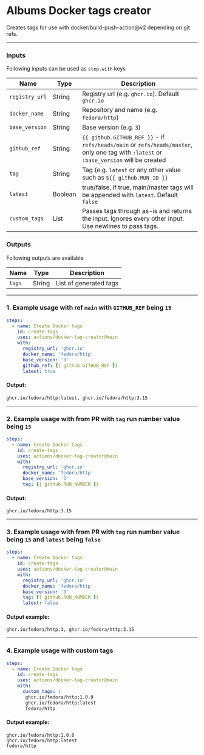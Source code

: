 # Albums Docker tags creator

Creates tags for use with docker/build-push-action@v2 depending on git refs.

 ---

### Inputs

Following inputs can be used as `step.with` keys

| Name           | Type    | Description                                                                                                                             |
|----------------|---------|-----------------------------------------------------------------------------------------------------------------------------------------|
| `registry_url` | String  | Registry url (e.g. `ghcr.io`). Default `ghcr.io`                                                                                        |
| `docker_name`  | String  | Repository and name (e.g. `fedora/http`)                                                                                                |  
| `base_version` | String  | Base version (e.g. `3`)                                                                                                                 |
| `github_ref`   | String  | `{{ github.GITHUB_REF }}` - if `refs/heads/main` or `refs/heads/master`, only one tag with `:latest` or `:base_version` will be created |
| `tag`          | String  | Tag (e.g. `latest` or any other value such as `${{ github.RUN_ID }}`                                                                    |
| `latest`       | Boolean | true/false, if true, main/master tags will be appended with `latest`. Default `false`                                                   |
| `custom_tags`  | List    | Passes tags through as-is and returns the input. Ignores every other input. Use newlines to pass tags.                                  |

### Outputs

Following outputs are available

| Name       | Type   | Description            |
|------------|--------|------------------------|
| `tags`     | String | List of generated tags |

 ---

### 1. Example usage with ref `main` with `GITHUB_REF` being `15`

```yaml
steps:
  - name: Create Docker tags
    id: create-tags
    uses: actions/docker-tag-creator@main
    with:
      registry_url: 'ghcr.io'
      docker_name: 'fedora/http'
      base_version: '3'
      github_ref: {{ github.GITHUB_REF }}
      latest: true
````

#### Output:

````
ghcr.io/fedora/http:latest, ghcr.io/fedora/http:3.15
````

 ---

### 2. Example usage with from PR with `tag` run number value being `15`

```yaml
steps:
  - name: Create Docker tags
    id: create-tags
    uses: actions/docker-tag-creator@main
    with:
      registry_url: 'ghcr.io'
      docker_name: 'fedora/http'
      base_version: '3'
      tag: {{ github.RUN_NUMBER }}
```

#### Output:

````
ghcr.io/fedora/http:3.15
````

 ---

### 3. Example usage with from PR with `tag` run number value being `15` and `latest` being `false`

```yaml
steps:
  - name: Create Docker tags
    id: create-tags
    uses: actions/docker-tag-creator@main
    with:
      registry_url: 'ghcr.io'
      docker_name: 'fedora/http'
      base_version: '3'
      tag: {{ github.RUN_NUMBER }}
      latest: false
```

#### Output example:

````
ghcr.io/fedora/http:3, ghcr.io/fedora/http:3.15
````

 ---

### 4. Example usage with custom tags

```yaml
steps:
  - name: Create Docker tags
    id: create-tags
    uses: actions/docker-tag-creator@main
    with:
      custom_tags: |
       ghcr.io/fedora/http:1.0.0
       ghcr.io/fedora/http:latest
       fedora/http
```

#### Output example:

````
ghcr.io/fedora/http:1.0.0
ghcr.io/fedora/http:latest
fedora/http
````
